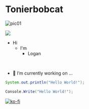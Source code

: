 # Tonierbobcat

![pic01](https://github.com/user-attachments/assets/81ee209e-ca1a-4b77-ba83-aa4ddb97f595)

![](https://komarev.com/ghpvc/?username=tonierbobcat) 



+ Hi
  * I'm
     - Logan

&nbsp;

- 🔭 I’m currently working on ...

```java
System.out.println("Hello World!");
```
```csharp
Console.Write("Hello World!");
```

[![ko-fi](https://ko-fi.com/img/githubbutton_sm.svg)](https://ko-fi.com/O4O1PFEJN)

<!--
**Tonierbobcat/Tonierbobcat** is a ✨ _special_ ✨ repository because its `README.md` (this file) appears on your GitHub profile.

Here are some ideas to get you started:

- 🌱 I’m currently learning ...
- 👯 I’m looking to collaborate on ...
- 🤔 I’m looking for help with ...
- 💬 Ask me about ...
- 📫 How to reach me: ...
- 😄 Pronouns: ...
- ⚡ Fun fact: ...
-->
